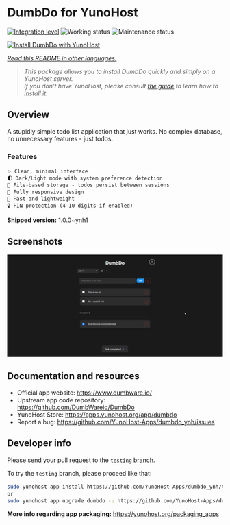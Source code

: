 <!--
N.B.: This README was automatically generated by <https://github.com/YunoHost/apps/tree/master/tools/readme_generator>
It shall NOT be edited by hand.
-->

# DumbDo for YunoHost

[![Integration level](https://apps.yunohost.org/badge/integration/dumbdo)](https://ci-apps.yunohost.org/ci/apps/dumbdo/)
![Working status](https://apps.yunohost.org/badge/state/dumbdo)
![Maintenance status](https://apps.yunohost.org/badge/maintained/dumbdo)

[![Install DumbDo with YunoHost](https://install-app.yunohost.org/install-with-yunohost.svg)](https://install-app.yunohost.org/?app=dumbdo)

*[Read this README in other languages.](./ALL_README.md)*

> *This package allows you to install DumbDo quickly and simply on a YunoHost server.*  
> *If you don't have YunoHost, please consult [the guide](https://yunohost.org/install) to learn how to install it.*

## Overview

A stupidly simple todo list application that just works. No complex database, no unnecessary features - just todos.

### Features

    ✨ Clean, minimal interface
    🌓 Dark/Light mode with system preference detection
    💾 File-based storage - todos persist between sessions
    📱 Fully responsive design
    🚀 Fast and lightweight
    🔒 PIN protection (4-10 digits if enabled)




**Shipped version:** 1.0.0~ynh1

## Screenshots

![Screenshot of DumbDo](./doc/screenshots/screenshot.png)

## Documentation and resources

- Official app website: <https://www.dumbware.io/>
- Upstream app code repository: <https://github.com/DumbWareio/DumbDo>
- YunoHost Store: <https://apps.yunohost.org/app/dumbdo>
- Report a bug: <https://github.com/YunoHost-Apps/dumbdo_ynh/issues>

## Developer info

Please send your pull request to the [`testing` branch](https://github.com/YunoHost-Apps/dumbdo_ynh/tree/testing).

To try the `testing` branch, please proceed like that:

```bash
sudo yunohost app install https://github.com/YunoHost-Apps/dumbdo_ynh/tree/testing --debug
or
sudo yunohost app upgrade dumbdo -u https://github.com/YunoHost-Apps/dumbdo_ynh/tree/testing --debug
```

**More info regarding app packaging:** <https://yunohost.org/packaging_apps>
